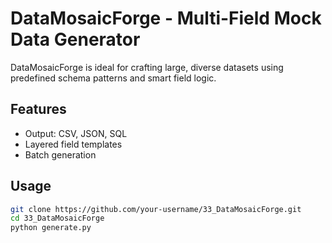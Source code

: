 # DataMosaicForge - Multi-Field Mock Data Generator

DataMosaicForge is ideal for crafting large, diverse datasets using predefined schema patterns and smart field logic.

## Features
- Output: CSV, JSON, SQL  
- Layered field templates  
- Batch generation  

## Usage
```bash
git clone https://github.com/your-username/33_DataMosaicForge.git
cd 33_DataMosaicForge
python generate.py
